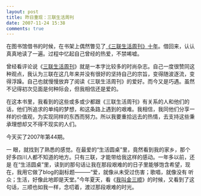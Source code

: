 ```yaml
---
layout: post
title: 昨日重现：三联生活周刊
date: 2007-11-24 15:38
comments: true
---
```

在图书馆借书的时候，在书架上偶然瞥见了<a href="http://book.douban.com/subject/1278816/">《三联生活周刊》十年</a>。借回来，认认真真地读了一遍。过程中忆起自己曾经的热爱，不禁唏嘘。

曾经看评论说《<a href="http://book.douban.com/subject/1818557/">三联生活周刊</a>》就是一本字比较多的时尚杂志。自己一度很赞同这种观点，我认为三联在这几年来并没有很好的坚持自己的宗旨，变得随波逐流，变得浮躁。自己也就慢慢放弃了阅读《三联生活周刊》的爱好。而今又是巧遇。虽然不记得初次见面是何种际会，但我相信还是爱的。

在这本书里，我看到的这些或多或少都跟《三联生活周刊》有关系的人和他们的话，他们所追求的单纯的梦想，和这条路上遇到的艰难。我相信，我同他们分享一样的价值观，为实现同样的东西而努力。所以我要重拾远去的热情，去支持这些秉承理想却又不得不现实的人们。

今天买了2007年第44期。

一 眼，就找到了熟悉的感觉。在最爱的“生活圆桌”里，竟然看到我的家乡，那个好多四川人都不知道的地方。只有三联，才能带给我这样的感动。一年多以前，还是 在“生活圆桌”里，读到的那句话让我在那段艰难的的日子里能够饱含希望，现在，我用它做了blog的副标题———“爱，就像从未受过伤害；歌唱，就像没有 听众；生活，好像此地即是天堂。”今年夏天，看《<a href="http://movie.douban.com/subject/1477894/">我叫金三顺</a>》的时候，又看到了这句话，三顺也如我一样，念叨着，渡过那段艰难的时光。
